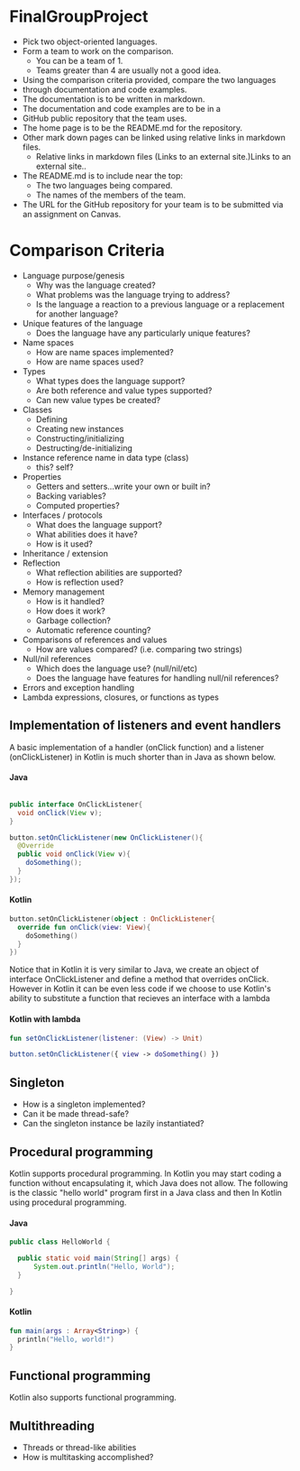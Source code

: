# FinalGroupProject
* Pick two object-oriented languages.
* Form a team to work on the comparison.
  * You can be a team of 1.
  * Teams greater than 4 are usually not a good idea.
* Using the comparison criteria provided, compare the two languages
* through documentation and code examples.
* The documentation is to be written in markdown.
* The documentation and code examples are to be in a
* GitHub public repository that the team uses.
* The home page is to be the README.md for the repository.
* Other mark down pages can be linked using relative links in markdown files.
  * Relative links in markdown files (Links to an external site.)Links to an external site..
* The README.md is to include near the top:
  * The two languages being compared.
  * The names of the members of the team.
* The URL for the GitHub repository for your team is to be submitted via an assignment on Canvas.
# Comparison Criteria
* Language purpose/genesis
  * Why was the language created?
  * What problems was the language trying to address?
  * Is the language a reaction to a previous language or a replacement for another language?
* Unique features of the language
  * Does the language have any particularly unique features?
* Name spaces
  * How are name spaces implemented?
  * How are name spaces used?
* Types
  * What types does the language support?
  * Are both reference and value types supported?
  * Can new value types be created?
* Classes
  * Defining
  * Creating new instances
  * Constructing/initializing
  * Destructing/de-initializing
* Instance reference name in data type (class)
  * this? self?
* Properties
  * Getters and setters…write your own or built in?
  * Backing variables?
  * Computed properties?
* Interfaces / protocols
  * What does the language support?
  * What abilities does it have?
  * How is it used?
* Inheritance / extension
* Reflection
  * What reflection abilities are supported?
  * How is reflection used?
* Memory management
  * How is it handled?
  * How does it work?
  * Garbage collection?
  * Automatic reference counting?
* Comparisons of references and values
  * How are values compared? (i.e. comparing two strings)
* Null/nil references
  * Which does the language use? (null/nil/etc)
  * Does the language have features for handling null/nil references?
* Errors and exception handling
* Lambda expressions, closures, or functions as types

[comment]: # (Jordan)

## Implementation of listeners and event handlers
A basic implementation of a handler (onClick function) and a listener (onClickListener) in Kotlin is much shorter than in Java as shown below.

#### Java
```java

public interface OnClickListener{
  void onClick(View v);
}

button.setOnClickListener(new OnClickListener(){
  @Override
  public void onClick(View v){
    doSomething();
  }
});
```
#### Kotlin
```kotlin
button.setOnClickListener(object : OnClickListener{
  override fun onClick(view: View){
    doSomething()
  }
})
```
Notice that in Kotlin it is very similar to Java, we create an object of interface OnClickListener and define a method that overrides onClick. However in Kotlin it can be even less code if we choose to use Kotlin's ability to substitute a function that recieves an interface with a lambda
#### Kotlin with lambda

```kotlin
fun setOnClickListener(listener: (View) -> Unit)

button.setOnClickListener({ view -> doSomething() })
```
[Reference]: # (https://medium.com/@dbottillo/kotlin-by-examples-methods-and-lambdas-25aef7544365)

## Singleton
  * How is a singleton implemented?
  * Can it be made thread-safe?
  * Can the singleton instance be lazily instantiated?
## Procedural programming
  Kotlin supports procedural programming. In Kotlin you may start coding a function without encapsulating it, which Java does not allow. The following is the classic "hello world" program first in a Java class and then In Kotlin using procedural programming.
  #### Java

  ```java
  public class HelloWorld {

    public static void main(String[] args) {
        System.out.println("Hello, World");
    }

}
```
  
#### Kotlin

  ```kotlin
  fun main(args : Array<String>) {
    println("Hello, world!")
}
```
  
## Functional programming
Kotlin also supports functional programming.
## Multithreading
  * Threads or thread-like abilities
  * How is multitasking accomplished?
